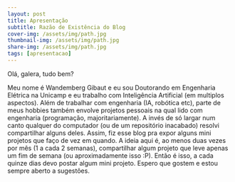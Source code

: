 ```yaml
---
layout: post
title: Apresentação
subtitle: Razão de Existência do Blog
cover-img: /assets/img/path.jpg
thumbnail-img: /assets/img/path.jpg
share-img: /assets/img/path.jpg
tags: [apresentacao]
---
```


Olá, galera, tudo bem?

Meu nome é Wandemberg Gibaut e eu sou Doutorando em Engenharia Elétrica na Unicamp e eu trabalho com Inteligência Artificial (em multiplos aspectos). Além de trabalhar com engenharia (IA, robótica etc), parte de meus hobbies também envolve projetos pessoais na qual lido com engenharia (programação, majoritariamente).
A invés de só largar num canto qualquer do computador (ou de um repositório inacabado) resolvi compartilhar alguns deles. Assim, fiz esse blog pra expor alguns mini projetos que faço de vez em quando.
A ideia aqui é, ao menos duas vezes por mês (1 a cada 2 semanas), compartilhar algum projeto que leve apenas um fim de semana (ou aproximadamente isso :P).
Então é isso, a cada quinze dias devo postar algum mini projeto. Espero que gostem e estou sempre aberto a sugestôes.
